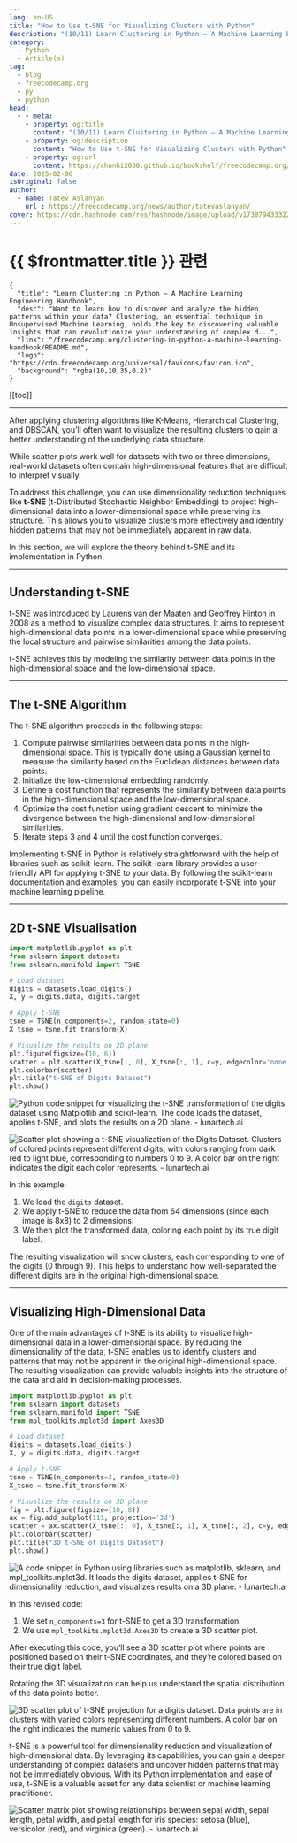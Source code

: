 ```yaml
---
lang: en-US
title: "How to Use t-SNE for Visualizing Clusters with Python"
description: "(10/11) Learn Clustering in Python – A Machine Learning Engineering Handbook"
category:
  - Python
  - Article(s)
tag:
  - blog
  - freecodecamp.org
  - py
  - python
head:
  - - meta:
    - property: og:title
      content: "(10/11) Learn Clustering in Python – A Machine Learning Engineering Handbook"
    - property: og:description
      content: "How to Use t-SNE for Visualizing Clusters with Python"
    - property: og:url
      content: https://chanhi2000.github.io/bookshelf/freecodecamp.org/clustering-in-python-a-machine-learning-handbook/how-to-use-t-sne-for-visualizing-clusters-with-python.html
date: 2025-02-06
isOriginal: false
author:
  - name: Tatev Aslanyan
    url : https://freecodecamp.org/news/author/tatevaslanyan/
cover: https://cdn.hashnode.com/res/hashnode/image/upload/v1738794333226/0f8cd7d3-54d4-49a3-b864-e3e477446089.png
---
```


# {{ $frontmatter.title }} 관련

```component VPCard
{
  "title": "Learn Clustering in Python – A Machine Learning Engineering Handbook",
  "desc": "Want to learn how to discover and analyze the hidden patterns within your data? Clustering, an essential technique in Unsupervised Machine Learning, holds the key to discovering valuable insights that can revolutionize your understanding of complex d...",
  "link": "/freecodecamp.org/clustering-in-python-a-machine-learning-handbook/README.md",
  "logo": "https://cdn.freecodecamp.org/universal/favicons/favicon.ico",
  "background": "rgba(10,10,35,0.2)"
}
```

[[toc]]

---

<SiteInfo
  name="Learn Clustering in Python – A Machine Learning Engineering Handbook"
  desc="Want to learn how to discover and analyze the hidden patterns within your data? Clustering, an essential technique in Unsupervised Machine Learning, holds the key to discovering valuable insights that can revolutionize your understanding of complex d..."
  url="https://freecodecamp.org/news/clustering-in-python-a-machine-learning-handbook#heading-how-to-use-t-sne-for-visualizing-clusters-with-python"
  logo="https://cdn.freecodecamp.org/universal/favicons/favicon.ico"
  preview="https://cdn.hashnode.com/res/hashnode/image/upload/v1738794333226/0f8cd7d3-54d4-49a3-b864-e3e477446089.png"/>

After applying clustering algorithms like K-Means, Hierarchical Clustering, and DBSCAN, you’ll often want to visualize the resulting clusters to gain a better understanding of the underlying data structure.

While scatter plots work well for datasets with two or three dimensions, real-world datasets often contain high-dimensional features that are difficult to interpret visually.

To address this challenge, you can use dimensionality reduction techniques like **t-SNE** (t-Distributed Stochastic Neighbor Embedding) to project high-dimensional data into a lower-dimensional space while preserving its structure. This allows you to visualize clusters more effectively and identify hidden patterns that may not be immediately apparent in raw data.

In this section, we will explore the theory behind t-SNE and its implementation in Python.

---

## Understanding t-SNE

t-SNE was introduced by Laurens van der Maaten and Geoffrey Hinton in 2008 as a method to visualize complex data structures. It aims to represent high-dimensional data points in a lower-dimensional space while preserving the local structure and pairwise similarities among the data points.

t-SNE achieves this by modeling the similarity between data points in the high-dimensional space and the low-dimensional space.

---

## The t-SNE Algorithm

The t-SNE algorithm proceeds in the following steps:

1. Compute pairwise similarities between data points in the high-dimensional space. This is typically done using a Gaussian kernel to measure the similarity based on the Euclidean distances between data points.
2. Initialize the low-dimensional embedding randomly.
3. Define a cost function that represents the similarity between data points in the high-dimensional space and the low-dimensional space.
4. Optimize the cost function using gradient descent to minimize the divergence between the high-dimensional and low-dimensional similarities.
5. Iterate steps 3 and 4 until the cost function converges.

Implementing t-SNE in Python is relatively straightforward with the help of libraries such as scikit-learn. The scikit-learn library provides a user-friendly API for applying t-SNE to your data. By following the scikit-learn documentation and examples, you can easily incorporate t-SNE into your machine learning pipeline.

---

## 2D t-SNE Visualisation

```py :collapsed-lines
import matplotlib.pyplot as plt
from sklearn import datasets
from sklearn.manifold import TSNE

# Load dataset
digits = datasets.load_digits()
X, y = digits.data, digits.target

# Apply t-SNE
tsne = TSNE(n_components=2, random_state=0)
X_tsne = tsne.fit_transform(X)

# Visualize the results on 2D plane
plt.figure(figsize=(10, 6))
scatter = plt.scatter(X_tsne[:, 0], X_tsne[:, 1], c=y, edgecolor='none', alpha=0.7, cmap=plt.cm.get_cmap('jet', 10))
plt.colorbar(scatter)
plt.title("t-SNE of Digits Dataset")
plt.show()
```

![Python code snippet for visualizing the t-SNE transformation of the digits dataset using Matplotlib and scikit-learn. The code loads the dataset, applies t-SNE, and plots the results on a 2D plane. - lunartech.ai](https://cdn.hashnode.com/res/hashnode/image/upload/v1738529609503/e4a5dac2-0c31-4e9c-b8cd-9d243736ee67.png)

![Scatter plot showing a t-SNE visualization of the Digits Dataset. Clusters of colored points represent different digits, with colors ranging from dark red to light blue, corresponding to numbers 0 to 9. A color bar on the right indicates the digit each color represents. - lunartech.ai](https://miro.medium.com/v2/resize:fit:1400/1*vFccfsJFgXl3rulHs93MKA.png)

In this example:

1. We load the `digits` dataset.
2. We apply t-SNE to reduce the data from 64 dimensions (since each image is 8x8) to 2 dimensions.
3. We then plot the transformed data, coloring each point by its true digit label.

The resulting visualization will show clusters, each corresponding to one of the digits (0 through 9). This helps to understand how well-separated the different digits are in the original high-dimensional space.

---

## Visualizing High-Dimensional Data

One of the main advantages of t-SNE is its ability to visualize high-dimensional data in a lower-dimensional space. By reducing the dimensionality of the data, t-SNE enables us to identify clusters and patterns that may not be apparent in the original high-dimensional space. The resulting visualization can provide valuable insights into the structure of the data and aid in decision-making processes.

```py :collapsed-lines
import matplotlib.pyplot as plt
from sklearn import datasets
from sklearn.manifold import TSNE
from mpl_toolkits.mplot3d import Axes3D

# Load dataset
digits = datasets.load_digits()
X, y = digits.data, digits.target

# Apply t-SNE
tsne = TSNE(n_components=3, random_state=0)
X_tsne = tsne.fit_transform(X)

# Visualize the results on 3D plane
fig = plt.figure(figsize=(10, 8))
ax = fig.add_subplot(111, projection='3d')
scatter = ax.scatter(X_tsne[:, 0], X_tsne[:, 1], X_tsne[:, 2], c=y, edgecolor='none', alpha=0.7, cmap=plt.cm.get_cmap('jet', 10))
plt.colorbar(scatter)
plt.title("3D t-SNE of Digits Dataset")
plt.show()
```

![A code snippet in Python using libraries such as matplotlib, sklearn, and mpl_toolkits.mplot3d. It loads the digits dataset, applies t-SNE for dimensionality reduction, and visualizes results on a 3D plane. - lunartech.ai](https://cdn.hashnode.com/res/hashnode/image/upload/v1738529676545/772f6b94-655b-4ae3-bdb5-a5334442c970.png)

In this revised code:

1. We set `n_components=3` for t-SNE to get a 3D transformation.
2. We use `mpl_toolkits.mplot3d.Axes3D` to create a 3D scatter plot.

After executing this code, you’ll see a 3D scatter plot where points are positioned based on their t-SNE coordinates, and they’re colored based on their true digit label.

Rotating the 3D visualization can help us understand the spatial distribution of the data points better.

![3D scatter plot of t-SNE projection for a digits dataset. Data points are in clusters with varied colors representing different numbers. A color bar on the right indicates the numeric values from 0 to 9.](https://miro.medium.com/v2/resize:fit:1400/1*aw8wAIvC2CXwXO7Ixjy1JQ.png)

t-SNE is a powerful tool for dimensionality reduction and visualization of high-dimensional data. By leveraging its capabilities, you can gain a deeper understanding of complex datasets and uncover hidden patterns that may not be immediately obvious. With its Python implementation and ease of use, t-SNE is a valuable asset for any data scientist or machine learning practitioner.

![Scatter matrix plot showing relationships between sepal width, sepal length, petal width, and petal length for iris species: setosa (blue), versicolor (red), and virginica (green). - lunartech.ai](https://cdn-images-1.medium.com/max/1600/1*sNHaMTQBe3plUhk3k2dnYg.gif)
